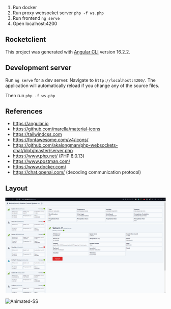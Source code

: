1. Run docker
2. Run proxy websocket server `php -f ws.php`
3. Run frontend `ng serve`
4. Open localhost:4200

## Rocketclient

This project was generated with [Angular CLI](https://github.com/angular/angular-cli) version 16.2.2.

## Development server

Run `ng serve` for a dev server. Navigate to `http://localhost:4200/`. The application will automatically reload if you change any of the source files.

Then run `php -f ws.php`

## References

- https://angular.io
- https://github.com/marella/material-icons
- https://tailwindcss.com
- https://fontawesome.com/v4/icons/
- https://github.com/akalongman/php-websockets-chat/blob/master/server.php
- https://www.php.net/ (PHP 8.0.13)
- https://www.postman.com/
- https://www.docker.com/
- https://chat.openai.com/ (decoding communication protocol)


## Layout

![Screenshot](ss.png)

![Animated-SS](ss-animated.gif)
